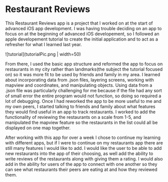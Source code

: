 # Restaurant Reviews

This Restaurant Reviews app is a project that I worked on at the start of advanced iOS app development. I was having trouble deciding on an app to focus on at the beginning of advanced iOS developement, so I followed an apple developement tutorial to create the initial application and to act as a refresher for what I learned last year. 

![tutorial](tutorialPic.png | width=50)


From there, I used the basic app structure and reformed the app to focus on restaurants in my city rather than landmarks(the subject the tutorial focused on) so it was more fit to be used by friends and family in my area. I learned about incorporating data from .json files, layering screens, working with mapview and coordinates, and manipulating objects. Using data from a .json file was particularly challenging for me because if the file had any sort of small error the entire program would not function, so doing so required a lot of debugging. Once I had reworked the app to be more useful to me and my own peers, I started talking to friends and family about what features they would find useful in an app to track restaurants. I worked to add the functionality of reviewing the restaurants on a scale from 1-5, and manipulated the mapview feature so the restaurants in the list could all be displayed on one map together. 


After working with this app for over a week I chose to continue my learning with different apps, but if I were to continue on my restaurants app there are still many features I would like to add. I would like the user to be able to add new restaurants into the app of their choosing, as well add the ability to write reviews of the restaurants along with giving them a rating. I would also add in the ability for users of the app to connect with one another so they can see what restaurants their peers are eating at and how they reviewed them.
